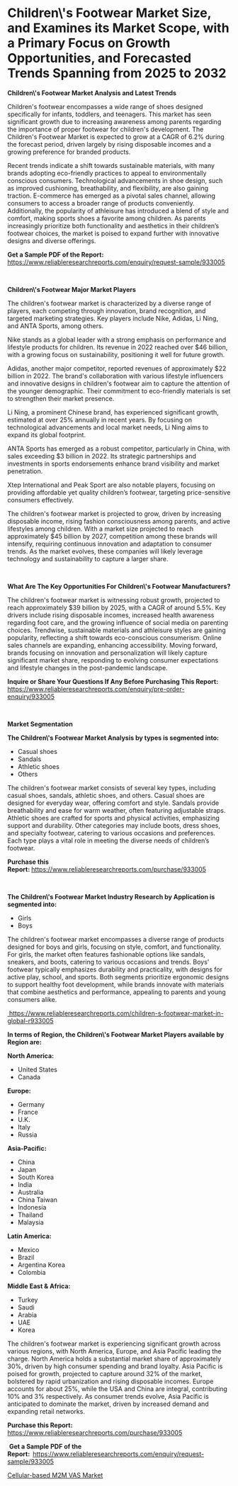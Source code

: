 <p><h1>Children\'s Footwear Market Size, and Examines its Market Scope, with a Primary Focus on Growth Opportunities, and Forecasted Trends Spanning from 2025 to 2032</h1></p><p><strong>Children\'s Footwear Market Analysis and Latest Trends</strong></p>
<p><p>Children's footwear encompasses a wide range of shoes designed specifically for infants, toddlers, and teenagers. This market has seen significant growth due to increasing awareness among parents regarding the importance of proper footwear for children's development. The Children's Footwear Market is expected to grow at a CAGR of 6.2% during the forecast period, driven largely by rising disposable incomes and a growing preference for branded products.</p><p>Recent trends indicate a shift towards sustainable materials, with many brands adopting eco-friendly practices to appeal to environmentally conscious consumers. Technological advancements in shoe design, such as improved cushioning, breathability, and flexibility, are also gaining traction. E-commerce has emerged as a pivotal sales channel, allowing consumers to access a broader range of products conveniently. Additionally, the popularity of athleisure has introduced a blend of style and comfort, making sports shoes a favorite among children. As parents increasingly prioritize both functionality and aesthetics in their children’s footwear choices, the market is poised to expand further with innovative designs and diverse offerings.</p></p>
<p><strong>Get a Sample PDF of the Report:&nbsp;</strong> <a href="https://www.reliableresearchreports.com/enquiry/request-sample/933005?utm_campaign=2232&utm_medium=2&utm_source=Github&utm_content=ia&utm_term=21032025&utm_id=childrens-footwear">https://www.reliableresearchreports.com/enquiry/request-sample/933005</a></p>
<p>&nbsp;</p>
<p><strong>Children\'s Footwear Major Market Players</strong></p>
<p><p>The children's footwear market is characterized by a diverse range of players, each competing through innovation, brand recognition, and targeted marketing strategies. Key players include Nike, Adidas, Li Ning, and ANTA Sports, among others.</p><p>Nike stands as a global leader with a strong emphasis on performance and lifestyle products for children. Its revenue in 2022 reached over $46 billion, with a growing focus on sustainability, positioning it well for future growth.</p><p>Adidas, another major competitor, reported revenues of approximately $22 billion in 2022. The brand's collaboration with various lifestyle influencers and innovative designs in children's footwear aim to capture the attention of the younger demographic. Their commitment to eco-friendly materials is set to strengthen their market presence.</p><p>Li Ning, a prominent Chinese brand, has experienced significant growth, estimated at over 25% annually in recent years. By focusing on technological advancements and local market needs, Li Ning aims to expand its global footprint.</p><p>ANTA Sports has emerged as a robust competitor, particularly in China, with sales exceeding $3 billion in 2022. Its strategic partnerships and investments in sports endorsements enhance brand visibility and market penetration.</p><p>Xtep International and Peak Sport are also notable players, focusing on providing affordable yet quality children’s footwear, targeting price-sensitive consumers effectively.</p><p>The children's footwear market is projected to grow, driven by increasing disposable income, rising fashion consciousness among parents, and active lifestyles among children. With a market size projected to reach approximately $45 billion by 2027, competition among these brands will intensify, requiring continuous innovation and adaptation to consumer trends. As the market evolves, these companies will likely leverage technology and sustainability to capture a larger share.</p></p>
<p>&nbsp;</p>
<p><strong>What Are The Key Opportunities For Children\'s Footwear Manufacturers?</strong></p>
<p><p>The children's footwear market is witnessing robust growth, projected to reach approximately $39 billion by 2025, with a CAGR of around 5.5%. Key drivers include rising disposable incomes, increased health awareness regarding foot care, and the growing influence of social media on parenting choices. Trendwise, sustainable materials and athleisure styles are gaining popularity, reflecting a shift towards eco-conscious consumerism. Online sales channels are expanding, enhancing accessibility. Moving forward, brands focusing on innovation and personalization will likely capture significant market share, responding to evolving consumer expectations and lifestyle changes in the post-pandemic landscape.</p></p>
<p><strong>Inquire or Share Your Questions If Any Before Purchasing This Report:</strong> <a href="https://www.reliableresearchreports.com/enquiry/pre-order-enquiry/933005?utm_campaign=2232&utm_medium=2&utm_source=Github&utm_content=ia&utm_term=21032025&utm_id=childrens-footwear">https://www.reliableresearchreports.com/enquiry/pre-order-enquiry/933005</a></p>
<p>&nbsp;</p>
<p><strong>Market Segmentation</strong></p>
<p><strong>The Children\'s Footwear Market Analysis by types is segmented into:</strong></p>
<p><ul><li>Casual shoes</li><li>Sandals</li><li>Athletic shoes</li><li>Others</li></ul></p>
<p><p>The children's footwear market consists of several key types, including casual shoes, sandals, athletic shoes, and others. Casual shoes are designed for everyday wear, offering comfort and style. Sandals provide breathability and ease for warm weather, often featuring adjustable straps. Athletic shoes are crafted for sports and physical activities, emphasizing support and durability. Other categories may include boots, dress shoes, and specialty footwear, catering to various occasions and preferences. Each type plays a vital role in meeting the diverse needs of children’s footwear.</p></p>
<p><strong>Purchase this Report:&nbsp;</strong><a href="https://www.reliableresearchreports.com/purchase/933005?utm_campaign=2232&utm_medium=2&utm_source=Github&utm_content=ia&utm_term=21032025&utm_id=childrens-footwear">https://www.reliableresearchreports.com/purchase/933005</a></p>
<p>&nbsp;</p>
<p><strong>The Children\'s Footwear Market Industry Research by Application is segmented into:</strong></p>
<p><ul><li>Girls</li><li>Boys</li></ul></p>
<p><p>The children's footwear market encompasses a diverse range of products designed for boys and girls, focusing on style, comfort, and functionality. For girls, the market often features fashionable options like sandals, sneakers, and boots, catering to various occasions and trends. Boys' footwear typically emphasizes durability and practicality, with designs for active play, school, and sports. Both segments prioritize ergonomic designs to support healthy foot development, while brands innovate with materials that combine aesthetics and performance, appealing to parents and young consumers alike.</p></p>
<p><a href="https://www.reliableresearchreports.com/children-s-footwear-market-in-global-r933005?utm_campaign=2232&utm_medium=2&utm_source=Github&utm_content=ia&utm_term=21032025&utm_id=childrens-footwear">&nbsp;https://www.reliableresearchreports.com/children-s-footwear-market-in-global-r933005</a></p>
<p><strong>In terms of Region, the Children\'s Footwear Market Players available by Region are:</strong></p>
<p>
    <p> <strong> North America: </strong>
        <ul>
            <li>United States</li>
            <li>Canada</li>
        </ul>
        </p> 
    <p> <strong> Europe: </strong>
        <ul>
            <li>Germany</li>
            <li>France</li>
            <li>U.K.</li>
            <li>Italy</li>
            <li>Russia</li>
        </ul>
        </p> 
    <p> <strong> Asia-Pacific: </strong>
        <ul>
            <li>China</li>
            <li>Japan</li>
            <li>South Korea</li>
            <li>India</li>
            <li>Australia</li>
            <li>China Taiwan</li>
            <li>Indonesia</li>
            <li>Thailand</li>
            <li>Malaysia</li>
        </ul>
        </p> 
    <p> <strong> Latin America: </strong>
        <ul>
            <li>Mexico</li>
            <li>Brazil</li>
            <li>Argentina Korea</li>
            <li>Colombia</li>
        </ul>
        </p> 
    <p> <strong> Middle East & Africa: </strong>
        <ul>
            <li>Turkey</li>
            <li>Saudi</li>
            <li>Arabia</li>
            <li>UAE</li>
            <li>Korea</li>
        </ul>
    </p>
    </p>
<p><p>The children's footwear market is experiencing significant growth across various regions, with North America, Europe, and Asia Pacific leading the charge. North America holds a substantial market share of approximately 30%, driven by high consumer spending and brand loyalty. Asia Pacific is poised for growth, projected to capture around 32% of the market, bolstered by rapid urbanization and rising disposable incomes. Europe accounts for about 25%, while the USA and China are integral, contributing 10% and 3% respectively. As consumer trends evolve, Asia Pacific is anticipated to dominate the market, driven by increased demand and expanding retail networks.</p></p>
<p><strong>Purchase this Report: </strong><a href="https://www.reliableresearchreports.com/purchase/933005?utm_campaign=2232&utm_medium=2&utm_source=Github&utm_content=ia&utm_term=21032025&utm_id=childrens-footwear">https://www.reliableresearchreports.com/purchase/933005</a></p>
<p>&nbsp;<strong>Get a Sample PDF of the Report:&nbsp;&nbsp;</strong><a href="https://www.reliableresearchreports.com/enquiry/request-sample/933005?utm_campaign=2232&utm_medium=2&utm_source=Github&utm_content=ia&utm_term=21032025&utm_id=childrens-footwear">https://www.reliableresearchreports.com/enquiry/request-sample/933005</a></p>
<p><strong></strong></p>
<p><p><a href="https://github.com/gitfwelday/Market-Research-Report-List-1/blob/main/cellular-based-m2m-vas-market.md?utm_campaign=2232&utm_medium=2&utm_source=Github&utm_content=ia&utm_term=21032025&utm_id=childrens-footwear">Cellular-based M2M VAS Market</a></p></p>